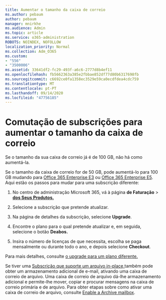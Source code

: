```yaml
---
title: Aumentar o tamanho da caixa de correio
ms.author: pebaum
author: pebaum
manager: mnirkhe
ms.audience: Admin
ms.topic: article
ms.service: o365-administration
ROBOTS: NOINDEX, NOFOLLOW
localization_priority: Normal
ms.collection: Adm_O365
ms.custom:
- "556"
- "3500006"
ms.assetid: 33641df2-fc29-493f-a6c6-2777d8b4ef11
ms.openlocfilehash: fb5662363a385e2fbbae852df77d80b6317698fb
ms.sourcegitcommit: c6692ce0fa1358ec3529e59ca0ecdfdea4cdc759
ms.translationtype: MT
ms.contentlocale: pt-PT
ms.lasthandoff: 09/14/2020
ms.locfileid: "47756185"
---
```

# <a name="switch-subscriptions-to-increase-mailbox-size"></a>Comutação de subscrições para aumentar o tamanho da caixa de correio

Se o tamanho da sua caixa de correio já é de 100 GB, não há como aumentá-la.
  
Se o tamanho da caixa de correio for de 50 GB, pode aumentá-lo para 100 GB mudando para [Office 365 Enterprise E3](https://products.office.com/business/office-365-enterprise-e3-business-software) ou [Office 365 Enterprise E5](https://products.office.com/business/office-365-enterprise-e5-business-software). Aqui estão os passos para mudar para uma subscrição diferente:
  
1. No centro de administração Microsoft 365, vá à página **de Faturação** \> **[dos Seus Produtos.](https://go.microsoft.com/fwlink/p/?linkid=842054)**

2. Selecione a subscrição que pretende atualizar.

3. Na página de detalhes da subscrição, selecione **Upgrade**.

4. Encontre o plano para o qual pretende atualizar e, em seguida, selecione o botão **Deabos.**

5. Insira o número de licenças de que necessita, escolha se paga mensalmente ou durante todo o ano, e depois selecione **Checkout**.

Para mais detalhes, consulte [o upgrade para um plano diferente.](https://docs.microsoft.com/microsoft-365/commerce/subscriptions/upgrade-to-different-plan)

Se tiver uma [Subscrição que suporte um arquivo in-place,](https://docs.microsoft.com/office365/servicedescriptions/exchange-online-archiving-service-description/exchange-online-archiving-service-description)também pode obter um armazenamento adicional de e-mail, ativando uma caixa de correio de arquivo. Uma caixa de correio de arquivo dá-lhe armazenamento adicional e permite-lhe mover, copiar e procurar mensagens na caixa de correio primária e de arquivo. Para obter etapas sobre como ativar uma caixa de correio de arquivo, consulte [Enable a Archive mailbox](https://docs.microsoft.com/microsoft-365/compliance/enable-archive-mailboxes).